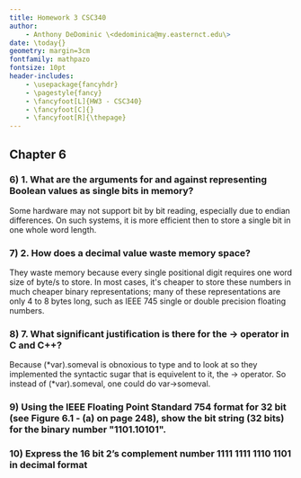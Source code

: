 ```yaml
---
title: Homework 3 CSC340
author:
    - Anthony DeDominic \<dedominica@my.easternct.edu\>
date: \today{}
geometry: margin=3cm
fontfamily: mathpazo
fontsize: 10pt
header-includes:
	- \usepackage{fancyhdr}
	- \pagestyle{fancy}
	- \fancyfoot[L]{HW3 - CSC340}
	- \fancyfoot[C]{}
	- \fancyfoot[R]{\thepage}
---
```


Chapter 6
---------

### 6) 1. What are the arguments for and against representing Boolean values as single bits in memory?

Some hardware may not support bit by bit reading, especially due to endian differences.
On such systems, it is more efficient then to store a single bit in one whole word length.

### 7) 2. How does a decimal value waste memory space?

They waste memory because every single positional digit requires one word size of byte/s to store.
In most cases, it's cheaper to store these numbers in much cheaper binary representations;
many of these representations are only 4 to 8 bytes long, such as IEEE 745 single or double precision floating numbers.

### 8) 7. What significant justification is there for the -> operator in C and C++? 

Because (*var).someval is obnoxious to type and to look at so they implemented the syntactic sugar that is equivelent to it, the -> operator. So instead of (*var).someval, one could do var->someval.

### 9) Using the IEEE Floating Point Standard 754 format for 32 bit (see Figure 6.1 - (a) on page 248), show the bit string (32 bits) for the binary number "1101.10101".

### 10) Express the 16 bit 2’s complement number 1111 1111 1110 1101 in decimal format
